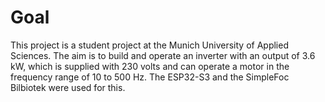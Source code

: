 # Goal
This project is a student project at the Munich University of Applied Sciences.
The aim is to build and operate an inverter with an output of 3.6 kW,
which is supplied with 230 volts and can operate a motor in the frequency range of 10 to 500 Hz.
The ESP32-S3 and the SimpleFoc Bilbiotek were used for this.
